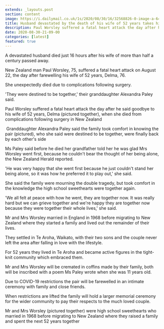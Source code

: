 ```yaml
---
extends: _layouts.post
section: content
image: https://i.dailymail.co.uk/1s/2020/08/30/16/32568826-0-image-a-64_1598800115233.jpg 
title: Husband devastated by the death of his wife of 52 years takes his final breath just 16 hours later 
description: Paul Worsley suffered a fatal heart attack the day after he said goodbye to his wife of 52 years, Delma, when she died from complications following surgery in New Zealand. 
date: 2020-08-30-21-09-00 
categories: [latest] 
featured: true 
--- 
```

A devastated husband died just 16 hours after his wife of more than half a century passed away.

New Zealand man Paul Worsley, 75, suffered a fatal heart attack on August 22, the day after farewelling his wife of 52 years, Delma, 76.

She unexpectedly died due to complications following surgery. 

'They were destined to be together,' their granddaughter Alexandra Paley said. 

Paul Worsley suffered a fatal heart attack the day after he said goodbye to his wife of 52 years, Delma (pictured together), when she died from complications following surgery in New Zealand

 Granddaughter Alexandra Paley said the family took comfort in knowing the pair (pictured), who she said were destined to be together, were finally back by each other's side

Ms Paley said before he died her grandfather told her he was glad Mrs Worsley went first, because he couldn't bear the thought of her being alone, the New Zealand Herald reported.

'He was very happy that she went first because he just couldn't stand her being alone, so it was how he preferred it to play out,' she said.   

She said the family were mourning the double tragedy, but took comfort in the knowledge the high school sweethearts were together again. 

'We all felt at peace with how he went, they are together now. It was really hard but we can grieve together and we're happy they are together now because they were together their whole lives,' she said.

Mr and Mrs Worsley married in England in 1968 before migrating to New Zealand where they started a family and lived out the remainder of their lives. 

They settled in Te Aroha, Waikato, with their two sons and the couple never left the area after falling in love with the lifestyle. 

For 52 years they lived in Te Aroha and became active figures in the tight-knit community which embraced them. 

Mr and Mrs Worsley will be cremated in coffins made by their family, both will be inscribed with a poem Ms Paley wrote when she was 11 years old.

Due to COVID-19 restrictions the pair will be farewelled in an intimate ceremony with family and close friends. 

When restrictions are lifted the family will hold a larger memorial ceremony for the wider community to pay their respects to the much loved couple.  

Mr and Mrs Worsley (pictured together) were high school sweethearts who married in 1968 before migrating to New Zealand where they raised a family and spent the next 52 years together


